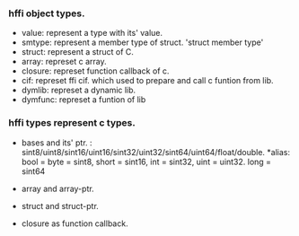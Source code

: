 
### hffi object types.
- value: represent a type with its' value. 
- smtype: represent a member type of struct. 'struct member type'
- struct: represent a struct of C.
- array: represet c array.
- closure: represet function callback of c.
- cif: represet ffi cif. which used to prepare and call c funtion from lib.
- dymlib: represet a dynamic lib. 
- dymfunc: represet a funtion of lib

### hffi types represent c types. 
- bases and its' ptr. : sint8/uint8/sint16/uint16/sint32/uint32/sint64/uint64/float/double.
	*alias: bool = byte = sint8, short = sint16, int = sint32, uint = uint32. long = sint64
	
- array and array-ptr.
- struct and struct-ptr.
- closure as function callback.